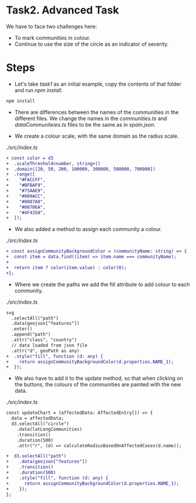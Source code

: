 # Task2. Advanced Task

We have to face two challenges here:

- To mark communities in colour.
- Continue to use the size of the circle as an indicator of severity.

# Steps

- Let's take _task1_ as an initial example, copy the contents of that folder and run _npm install_.

```bash
npm install
```

- There are differences between the names of the communities in the different files. We change the names in the _communities.ts_
  and _dataCommuniteies.ts_ files to be the same as in _spain.json_.

- We create a colour scale, with the same domain as the radius scale.

_./src/index.ts_

```diff
+ const color = d3
+  .scaleThreshold<number, string>()
+  .domain([20, 50, 200, 100000, 300000, 500000, 700000])
+  .range([
+    "#FACCFF",
+    "#BFBAF9",
+    "#75AAE9",
+    "#009ACC",
+    "#0087A0",
+    "#00706A",
+    "#4F4350",
+  ]);
```

- We also added a method to assign each community a colour.

_./src/index.ts_

```diff
+ const assignCommunityBackgroundColor = (communityName: string) => {
+  const item = data.find((item) => item.name === communityName);
+
+  return item ? color(item.value) : color(0);
+};
```

- Where we create the paths we add the fill attribute to add colour to each community.

_./src/index.ts_

```diff
svg
  .selectAll("path")
  .data(geojson["features"])
  .enter()
  .append("path")
  .attr("class", "country")
  // data loaded from json file
  .attr("d", geoPath as any)
+  .style("fill", function (d: any) {
+    return assignCommunityBackgroundColor(d.properties.NAME_1);
+  });
```

- We also have to add it to the update method, so that when clicking on the buttons,
  the colours of the communities are painted with the new data.

_./src/index.ts_

```diff
const updateChart = (affectedData: AffectedEntry[]) => {
  data = affectedData;
  d3.selectAll("circle")
    .data(latLongCommunities)
    .transition()
    .duration(500)
    .attr("r", (d) => calculateRadiusBasedOnAffectedCases(d.name));

+  d3.selectAll("path")
+    .data(geojson["features"])
+    .transition()
+    .duration(500)
+    .style("fill", function (d: any) {
+      return assignCommunityBackgroundColor(d.properties.NAME_1);
+    });
};
```
